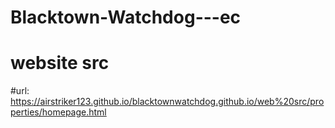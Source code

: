 # Blacktown-Watchdog---ec
# website src 
#url: https://airstriker123.github.io/blacktownwatchdog.github.io/web%20src/properties/homepage.html


